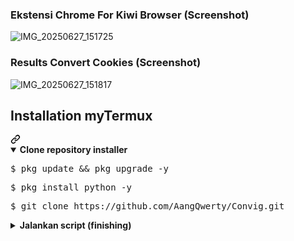### Ekstensi Chrome For Kiwi Browser (Screenshot)
![IMG_20250627_151725](https://github.com/user-attachments/assets/e59c9438-707b-48b7-8b7b-b3715b84c0ae)

### Results Convert Cookies (Screenshot)
![IMG_20250627_151817](https://github.com/user-attachments/assets/4d053408-8d51-4319-b50d-84ffe670362c)


<div class="markdown-heading" dir="auto"><h2 tabindex="-1" class="heading-element" dir="auto">Installation myTermux</h2><a id="user-content-installation-mytermux" class="anchor" aria-label="Permalink: Installation myTermux" href="#installation-mytermux"><svg class="octicon octicon-link" viewBox="0 0 16 16" version="1.1" width="16" height="16" aria-hidden="true"><path d="m7.775 3.275 1.25-1.25a3.5 3.5 0 1 1 4.95 4.95l-2.5 2.5a3.5 3.5 0 0 1-4.95 0 .751.751 0 0 1 .018-1.042.751.751 0 0 1 1.042-.018 1.998 1.998 0 0 0 2.83 0l2.5-2.5a2.002 2.002 0 0 0-2.83-2.83l-1.25 1.25a.751.751 0 0 1-1.042-.018.751.751 0 0 1-.018-1.042Zm-4.69 9.64a1.998 1.998 0 0 0 2.83 0l1.25-1.25a.751.751 0 0 1 1.042.018.751.751 0 0 1 .018 1.042l-1.25 1.25a3.5 3.5 0 1 1-4.95-4.95l2.5-2.5a3.5 3.5 0 0 1 4.95 0 .751.751 0 0 1-.018 1.042.751.751 0 0 1-1.042.018 1.998 1.998 0 0 0-2.83 0l-2.5 2.5a1.998 1.998 0 0 0 0 2.83Z"></path></svg></a></div>
  <details open="">
  <summary><strong>Clone repository installer</strong></summary>
<div class="highlight highlight-source-shell notranslate position-relative overflow-auto" dir="auto" data-snippet-clipboard-copy-content="pkg update && pkg upgrade -y"><pre>$ pkg update && pkg upgrade -y</pre></div>
<div class="highlight highlight-source-shell notranslate position-relative overflow-auto" dir="auto" data-snippet-clipboard-copy-content="pkg install python -y"><pre>$ pkg install python -y</pre></div>
<div class="highlight highlight-source-shell notranslate position-relative overflow-auto" dir="auto" data-snippet-clipboard-copy-content="git clone https://github.com/AangQwerty/Convig.git"><pre>$ git clone https://github.com/AangQwerty/Convig.git</pre></div>
  </details>
  <details>
  <summary><strong>Jalankan script (finishing)</strong></summary>
<ul dir="auto">
<div class="highlight highlight-source-shell notranslate position-relative overflow-auto" dir="auto" data-snippet-clipboard-copy-content="cd /$HOME Convig"><pre><span class="pl-c1">$ cd</span> Convig</pre></div>
<div class="highlight highlight-source-shell notranslate position-relative overflow-auto" dir="auto" data-snippet-clipboard-copy-content="python run.py"><pre><span class="pl-c1">$ python</span> run.py</pre></div>
<ul dir="auto">
</ul>
